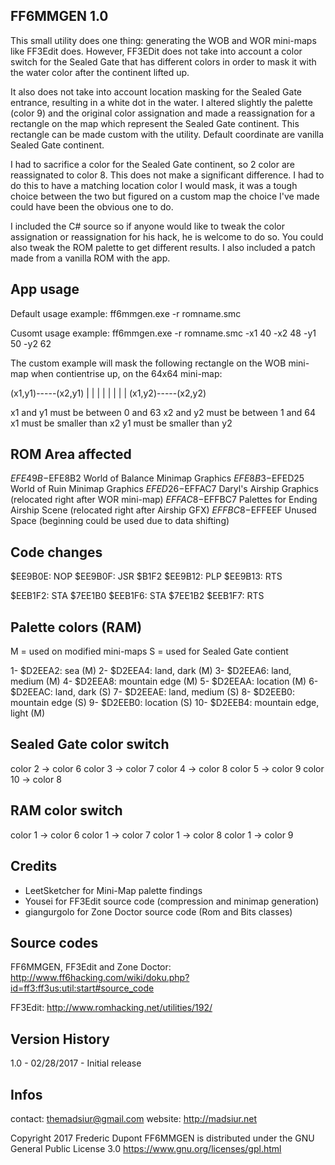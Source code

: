 FF6MMGEN 1.0
------------

This small utility does one thing: generating the WOB and WOR mini-maps like FF3Edit does. 
However, FF3EDit does not take into account a color switch for the Sealed Gate that has
different colors in order to mask it with the water color after the continent lifted up.

It also does not take into account location masking for the Sealed Gate entrance, resulting 
in a white dot in the water. I altered slightly the palette (color 9) and the original color 
assignation and made a reassignation for a rectangle on the map which represent the 
Sealed Gate continent. This rectangle can be made custom with the utility. Default coordinate 
are vanilla Sealed Gate continent.

I had to sacrifice a color for the Sealed Gate continent, so 2 color are reassignated to color 8. 
This does not make a significant difference. I had to do this to have a matching location color
I would mask, it was a tough choice between the two but figured on a custom map the choice I've 
made could have been the obvious one to do.

I included the C# source so if anyone would like to tweak the color assignation or reassignation
for his hack, he is welcome to do so. You could also tweak the ROM palette to get different results.
I also included a patch made from a vanilla ROM with the app.


App usage
---------
Default usage example: ff6mmgen.exe -r romname.smc

Cusomt usage example:  ff6mmgen.exe -r romname.smc -x1 40 -x2 48 -y1 50 -y2 62

The custom example will mask the following rectangle on the WOB mini-map 
when contientrise up, on the 64x64 mini-map:

(x1,y1)-----(x2,y1)
 |				|
 |				|
 |				|
 |				|
(x1,y2)-----(x2,y2)

x1 and y1 must be between 0 and 63
x2 and y2 must be between 1 and 64
x1 must be smaller than x2
y1 must be smaller than y2


ROM Area affected
-----------------
$EFE49B-$EFE8B2 	World of Balance Minimap Graphics
$EFE8B3-$EFED25 	World of Ruin Minimap Graphics
$EFED26-$EFFAC7 	Daryl's Airship Graphics (relocated right after WOR mini-map)
$EFFAC8-$EFFBC7 	Palettes for Ending Airship Scene (relocated right after Airship GFX)
$EFFBC8-$EFFEEF 	Unused Space (beginning could be used due to data shifting) 


Code changes
------------
$EE9B0E:	NOP
$EE9B0F:	JSR $B1F2
$EE9B12:	PLP
$EE9B13:	RTS

$EEB1F2:	STA $7EE1B0
$EEB1F6:	STA $7EE1B2
$EEB1F7:	RTS


Palette colors (RAM)
-------------------
M = used on modified mini-maps
S = used for Sealed Gate contient

1-  $D2EEA2: sea (M)
2-  $D2EEA4: land, dark (M) 
3-  $D2EEA6: land, medium (M)
4-  $D2EEA8: mountain edge (M)
5-  $D2EEAA: location (M)
6-  $D2EEAC: land, dark (S)
7-  $D2EEAE: land, medium (S)
8-  $D2EEB0: mountain edge (S)
9-  $D2EEB0: location (S)
10- $D2EEB4: mountain edge, light (M)


Sealed Gate color switch
------------------------
color 2  -> color 6
color 3  -> color 7
color 4  -> color 8
color 5  -> color 9
color 10 -> color 8


RAM color switch
----------------
color 1 -> color 6
color 1 -> color 7
color 1 -> color 8
color 1 -> color 9


Credits
-------
- LeetSketcher for Mini-Map palette findings
- Yousei for FF3Edit source code (compression and minimap generation)
- giangurgolo for Zone Doctor source code (Rom and Bits classes)


Source codes
------------
FF6MMGEN, FF3Edit and Zone Doctor:
http://www.ff6hacking.com/wiki/doku.php?id=ff3:ff3us:util:start#source_code

FF3Edit: 
http://www.romhacking.net/utilities/192/


Version History
---------------
1.0 - 02/28/2017 - Initial release


Infos
-----
contact: themadsiur@gmail.com
website: http://madsiur.net

Copyright 2017 Frederic Dupont
FF6MMGEN is distributed under the GNU General Public License 3.0
https://www.gnu.org/licenses/gpl.html








